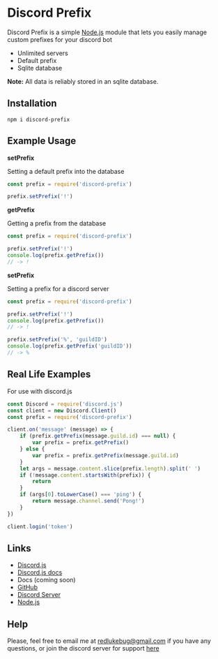 # Discord Prefix

Discord Prefix is a simple [Node.js](https://nodejs.org/) module that lets you easily manage custom prefixes for your discord bot
- Unlimited servers
- Default prefix
- Sqlite database

**Note:** All data is reliably stored in an sqlite database.

## Installation
```
npm i discord-prefix
```

## Example Usage
**setPrefix**

Setting a default prefix into the database
```js
const prefix = require('discord-prefix')

prefix.setPrefix('!')
```
**getPrefix**

Getting a prefix from the database
```js
const prefix = require('discord-prefix')

prefix.setPrefix('!')
console.log(prefix.getPrefix())
// -> !
```
**setPrefix**

Setting a prefix for a discord server
```js
const prefix = require('discord-prefix')

prefix.setPrefix('!')
console.log(prefix.getPrefix())
// -> !

prefix.setPrefix('%', 'guildID')
console.log(prefix.getPrefix('guildID'))
// -> %
```

## Real Life Examples
For use with discord.js
```js
const Discord = require('discord.js')
const client = new Discord.Client()
const prefix = require('discord-prefix')

client.on('message' (message) => {
    if (prefix.getPrefix(message.guild.id) === null) {
        var prefix = prefix.getPrefix()
    } else {
        var prefix = prefix.getPrefix(message.guild.id)
    }
    let args = message.content.slice(prefix.length).split(' ')
    if (!message.content.startsWith(prefix)) {
        return
    }
    if (args[0].toLowerCase() === 'ping') {
        return message.channel.send('Pong!')
    }
})

client.login('token')
```

## Links
- [Discord.js](https://www.npmjs.com/package/discord.js)
- [Discord.js docs](https://discord.js.org)
- Docs (coming soon)
- [GitHub](https://github.com/RedLukeBug/discord-prefix)
- [Discord Server](https://discord.gg/EUbXzSP)
- [Node.js](https://nodejs.org/)

## Help
Please, feel free to email me at redlukebug@gmail.com if you have any questions, or join the discord server for support [here](https://discord.gg/EUbXzSP)